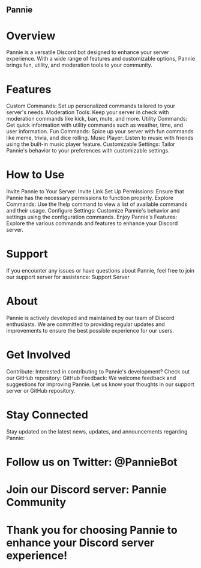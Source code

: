 ## Pannie

# Overview
Pannie is a versatile Discord bot designed to enhance your server experience. With a wide range of features and customizable options, Pannie brings fun, utility, and moderation tools to your community.

# Features
Custom Commands: Set up personalized commands tailored to your server's needs.
Moderation Tools: Keep your server in check with moderation commands like kick, ban, mute, and more.
Utility Commands: Get quick information with utility commands such as weather, time, and user information.
Fun Commands: Spice up your server with fun commands like meme, trivia, and dice rolling.
Music Player: Listen to music with friends using the built-in music player feature.
Customizable Settings: Tailor Pannie's behavior to your preferences with customizable settings.
# How to Use
Invite Pannie to Your Server: Invite Link
Set Up Permissions: Ensure that Pannie has the necessary permissions to function properly.
Explore Commands: Use the !help command to view a list of available commands and their usage.
Configure Settings: Customize Pannie's behavior and settings using the configuration commands.
Enjoy Pannie's Features: Explore the various commands and features to enhance your Discord server.
# Support
If you encounter any issues or have questions about Pannie, feel free to join our support server for assistance: Support Server

# About
Pannie is actively developed and maintained by our team of Discord enthusiasts. We are committed to providing regular updates and improvements to ensure the best possible experience for our users.

# Get Involved
Contribute: Interested in contributing to Pannie's development? Check out our GitHub repository: GitHub
Feedback: We welcome feedback and suggestions for improving Pannie. Let us know your thoughts in our support server or GitHub repository.
# Stay Connected
Stay updated on the latest news, updates, and announcements regarding Pannie:

# Follow us on Twitter: @PannieBot
# Join our Discord server: Pannie Community
# Thank you for choosing Pannie to enhance your Discord server experience!

